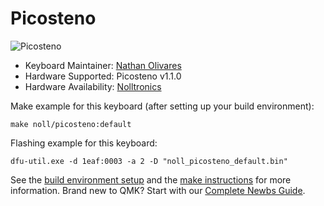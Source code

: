Picosteno
===

![Picosteno](https://nolltronics.com/wp-content/uploads/2021/04/Noll-Steno-Front-Angle.jpg)

* Keyboard Maintainer: [Nathan Olivares](https://github.com/nkotech)
* Hardware Supported: Picosteno v1.1.0
* Hardware Availability: [Nolltronics](https://nolltronics.com/product/picosteno)

Make example for this keyboard (after setting up your build environment):

    make noll/picosteno:default

Flashing example for this keyboard:

    dfu-util.exe -d 1eaf:0003 -a 2 -D "noll_picosteno_default.bin"

See the [build environment setup](https://docs.qmk.fm/#/getting_started_build_tools) and the [make instructions](https://docs.qmk.fm/#/getting_started_make_guide) for more information. Brand new to QMK? Start with our [Complete Newbs Guide](https://docs.qmk.fm/#/newbs). 
